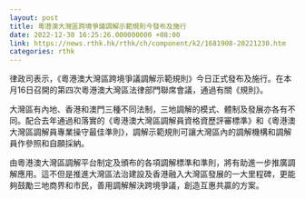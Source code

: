 ```yaml
---
layout: post
title: 粵港澳大灣區跨境爭議調解示範規則今發布及施行
date: 2022-12-30 16:25:26.000000000 +08:00
link: https://news.rthk.hk/rthk/ch/component/k2/1681908-20221230.htm
categories: rthk
---
```


律政司表示，《粵港澳大灣區跨境爭議調解示範規則》今日正式發布及施行。在本月16日召開的第四次粵港澳大灣區法律部門聯席會議，通過有關《規則》。

大灣區有內地、香港和澳門三種不同法制，三地調解的模式、體制及發展亦各有不同。配合去年通過和落實的《粵港澳大灣區調解員資格資歷評審標準》和《粵港澳大灣區調解員專業操守最佳準則》，調解示範規則可讓大灣區內的調解機構和調解員作參照和自願採納。

由粵港澳大灣區調解平台制定及頒布的各項調解標準和準則，將有助進一步推廣調解應用。這不但是推進大灣區法治建設及香港融入大灣區發展的一大里程碑，更能夠鼓勵三地商界和市民，善用調解解決跨境爭議，創造互惠共贏的方案。
